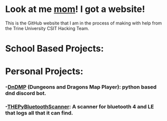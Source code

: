 # Look at me [mom](https://imgur.com/a/MIYUKIF)! I got a website!
This is the GitHub website that I am in the process of making with help from the Trine University CSIT Hacking Team.

# School Based Projects:

# Personal Projects:
### -[**DnDMP**](https://github.com/NinjaKittayPK/DnDMP) (Dungeons and Dragons Map Player): python based dnd discord bot.
### -[**THEPyBluetoothScanner**](https://github.com/NinjaKittayPK/THEBluePyScanner): A scanner for bluetooth 4 and LE that logs all that it can find.

